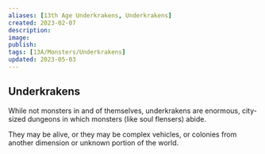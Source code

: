 ```yaml
---
aliases: [13th Age Underkrakens, Underkrakens]
created: 2023-02-07
description: 
image: 
publish: 
tags: [13A/Monsters/Underkrakens]
updated: 2023-05-03
---
```


## Underkrakens

While not monsters in and of themselves, underkrakens are enormous, city-sized dungeons in which monsters (like soul flensers) abide. 

They may be alive, or they may be complex vehicles, or colonies from another dimension or unknown portion of the world.
